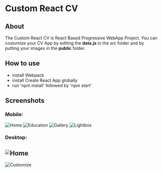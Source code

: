 # Custom React CV

## About
The Custom React CV is React Based Progressive WebApp Project. You can costumize your CV App by editing the __data.js__ in the src folder and by putting your images in the __public__ folder.

## How to use
* install Webpack
* install Create React App globally
* run 'npm install' followed by 'npm start'

## Screenshots
### Mobile:
![](sample/screenshot-cv-home-mobil.jpg "Home")
![](sample/screenshot-cv-education-mobil.jpg "Education")
![](sample/screenshot-cv-gallery-mobil.jpg "Gallery")
![](sample/screenshot-cv-lightbox-mobil.jpg "Lightbox")

### Desktop:
![](sample/screenshot-cv-home.jpg "Home")
---
![](sample/screenshot-customize.jpg "Customize")
